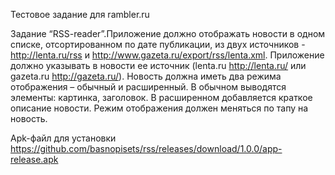Тестовое задание для rambler.ru

Задание “RSS-reader”.Приложение должно отображать новости в одном списке,
отсортированном по дате публикации, из двух источников -
http://lenta.ru/rss и
http://www.gazeta.ru/export/rss/lenta.xml.
Приложение должно указывать в новости ее источник (lenta.ru
<http://lenta.ru/> или
gazeta.ru <http://gazeta.ru/>). Новость должна иметь два режима отображения –
обычный и расширенный.
В обычном выводятся элементы: картинка, заголовок. В расширенном
добавляется краткое
описание новости. Режим отображения должен меняться по тапу на новость.

Apk-файл для установки
https://github.com/basnopisets/rss/releases/download/1.0.0/app-release.apk
